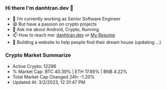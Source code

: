 ### Hi there I'm danhtran.dev 👋

- 🔭 I’m currently working as Senior Software Engineer
- 😄 But have a passion on crypto projects
- 💬 Ask me about Android, Crypto, Running 
- 📫 How to reach me: <a href="https://danhtran.dev" target="_blank">danhtran.dev</a> or <a href="Dan-Resume.pdf" target="_blank">My Resume</a>
- 🌱 Building a website to help people find their dream house (updating ...)

### Crypto Market Summarize
- Active Crypto: 12296
- % Market Cap: BTC 40.39% | ETH 17.69% | BNB 4.22%
- Total Market Cap Changed 24h: -1.20%
- Updated At: 3/2/2023, 12:31:47 PM
